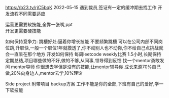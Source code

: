 
https://b23.tv/rjC5bqK   2022-05-15
遇到裁员,签证有一定的缓冲期去找工作
开发流程不同需要适应

运营更需要软技能,全靠一张嘴,ppt  
开发更需要硬技能

如何保持竞争力: 
跳槽好处:逼着你增长技能
不要频繁跳槽  可以在公司内部不同岗位跳,升职快,一般一个职位1年就摸透了,你不动别人也不动你,你不给自己点挑战就会一直呆在那个地方
开发如何保持  每周leetcode weekly比赛 1.5小时,长期保持  
  定期总结,项目哪些做的不好,做的不够,从同事,领导得到反馈
找一个mentor勇敢发问   mentor导师  你很想去学但是没有的技能,让mentor辅导你
   成长来源70%自己做,20%向身边人,mentor去学,10%理论

Side project  附带项目  backup方案
  工作不能是你的全部,下班有自己的爱好,学一下软技能